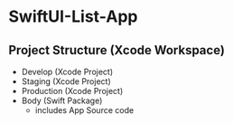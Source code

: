 # SwiftUI-List-App
## Project Structure (Xcode Workspace)
- Develop (Xcode Project)
- Staging (Xcode Project)
- Production (Xcode Project)
- Body (Swift Package)
  - includes App Source code
